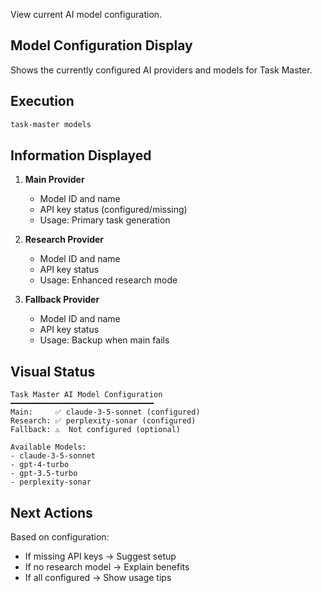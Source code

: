 View current AI model configuration.

## Model Configuration Display

Shows the currently configured AI providers and models for Task Master.

## Execution

```bash
task-master models
```

## Information Displayed

1. **Main Provider**
   - Model ID and name
   - API key status (configured/missing)
   - Usage: Primary task generation

2. **Research Provider**
   - Model ID and name  
   - API key status
   - Usage: Enhanced research mode

3. **Fallback Provider**
   - Model ID and name
   - API key status
   - Usage: Backup when main fails

## Visual Status

```
Task Master AI Model Configuration
━━━━━━━━━━━━━━━━━━━━━━━━━━━━━━━━
Main:     ✅ claude-3-5-sonnet (configured)
Research: ✅ perplexity-sonar (configured)  
Fallback: ⚠️  Not configured (optional)

Available Models:
- claude-3-5-sonnet
- gpt-4-turbo
- gpt-3.5-turbo
- perplexity-sonar
```

## Next Actions

Based on configuration:

- If missing API keys → Suggest setup
- If no research model → Explain benefits
- If all configured → Show usage tips
